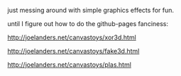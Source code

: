just messing around with simple graphics effects for fun.

until I figure out how to do the github-pages fanciness:

http://joelanders.net/canvastoys/xor3d.html

http://joelanders.net/canvastoys/fake3d.html

http://joelanders.net/canvastoys/plas.html
